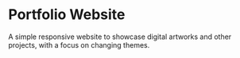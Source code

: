 # Portfolio Website

A simple responsive website to showcase digital artworks and other projects, with a focus on changing themes.
